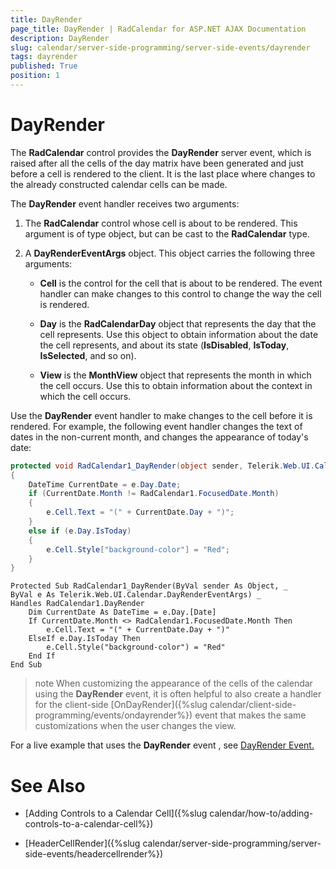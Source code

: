 ```yaml
---
title: DayRender
page_title: DayRender | RadCalendar for ASP.NET AJAX Documentation
description: DayRender
slug: calendar/server-side-programming/server-side-events/dayrender
tags: dayrender
published: True
position: 1
---
```


# DayRender



The **RadCalendar** control provides the **DayRender** server event, which is raised after all the cells of the day matrix have been generated and just before a cell is rendered to the client. It is the last place where changes to the already constructed calendar cells can be made.

The **DayRender** event handler receives two arguments:

1. The **RadCalendar** control whose cell is about to be rendered. This argument is of type object, but can be cast to the **RadCalendar** type.

2. A **DayRenderEventArgs** object. This object carries the following three arguments:

	* **Cell** is the control for the cell that is about to be rendered. The event handler can make changes to this control to change the way the cell is rendered.

	* **Day** is the **RadCalendarDay** object that represents the day that the cell represents. Use this object to obtain information about the date the cell represents, and about its state (**IsDisabled**, **IsToday**, **IsSelected**, and so on).

	* **View** is the **MonthView** object that represents the month in which the cell occurs. Use this to obtain information about the context in which the cell occurs.

Use the **DayRender** event handler to make changes to the cell before it is rendered. For example, the following event handler changes the text of dates in the non-current month, and changes the appearance of today's date:



````C#
protected void RadCalendar1_DayRender(object sender, Telerik.Web.UI.Calendar.DayRenderEventArgs e)
{
    DateTime CurrentDate = e.Day.Date;
    if (CurrentDate.Month != RadCalendar1.FocusedDate.Month)
    {
        e.Cell.Text = "(" + CurrentDate.Day + ")";
    }
    else if (e.Day.IsToday)
    {
        e.Cell.Style["background-color"] = "Red";
    }
}
````
````VB.NET
Protected Sub RadCalendar1_DayRender(ByVal sender As Object, _
ByVal e As Telerik.Web.UI.Calendar.DayRenderEventArgs) _
Handles RadCalendar1.DayRender
    Dim CurrentDate As DateTime = e.Day.[Date]
    If CurrentDate.Month <> RadCalendar1.FocusedDate.Month Then
        e.Cell.Text = "(" + CurrentDate.Day + ")"
    ElseIf e.Day.IsToday Then
        e.Cell.Style("background-color") = "Red"
    End If
End Sub
````


>note 
When customizing the appearance of the cells of the calendar using the **DayRender** event, it is often helpful to also create a handler for the client-side [OnDayRender]({%slug calendar/client-side-programming/events/ondayrender%}) event that makes the same customizations when the user changes the view.
>


For a live example that uses the **DayRender** event , see [DayRender Event.](http://demos.telerik.com/aspnet-ajax/Calendar/Examples/Programming/CustomDayCellRendering/DefaultCS.aspx)

# See Also

 * [Adding Controls to a Calendar Cell]({%slug calendar/how-to/adding-controls-to-a-calendar-cell%})

 * [HeaderCellRender]({%slug calendar/server-side-programming/server-side-events/headercellrender%})


